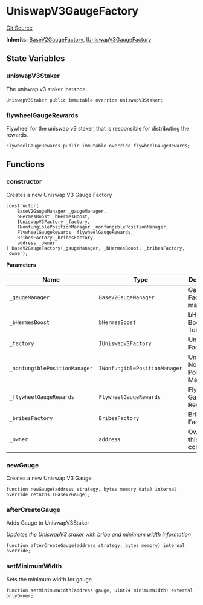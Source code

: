 # UniswapV3GaugeFactory
[Git Source](https://github.com/Maia-DAO/test-env-V2/blob/84b5f9e8695c91ddb02f27bb3dfb1c652f55ced4/gauges/factories/UniswapV3GaugeFactory.sol)

**Inherits:**
[BaseV2GaugeFactory](/gauges/factories/BaseV2GaugeFactory.sol/abstract.BaseV2GaugeFactory.md), [IUniswapV3GaugeFactory](/gauges/interfaces/IUniswapV3GaugeFactory.sol/interface.IUniswapV3GaugeFactory.md)


## State Variables
### uniswapV3Staker
The uniswap v3 staker instance.


```solidity
UniswapV3Staker public immutable override uniswapV3Staker;
```


### flywheelGaugeRewards
Flywheel for the uniswap v3 staker, that is responsible for distributing the rewards.


```solidity
FlywheelGaugeRewards public immutable override flywheelGaugeRewards;
```


## Functions
### constructor

Creates a new Uniswap V3 Gauge Factory


```solidity
constructor(
    BaseV2GaugeManager _gaugeManager,
    bHermesBoost _bHermesBoost,
    IUniswapV3Factory _factory,
    INonfungiblePositionManager _nonfungiblePositionManager,
    FlywheelGaugeRewards _flywheelGaugeRewards,
    BribesFactory _bribesFactory,
    address _owner
) BaseV2GaugeFactory(_gaugeManager, _bHermesBoost, _bribesFactory, _owner);
```
**Parameters**

|Name|Type|Description|
|----|----|-----------|
|`_gaugeManager`|`BaseV2GaugeManager`|Gauge Factory manager|
|`_bHermesBoost`|`bHermesBoost`|bHermes Boost Token|
|`_factory`|`IUniswapV3Factory`|Uniswap V3 Factory|
|`_nonfungiblePositionManager`|`INonfungiblePositionManager`|Uniswap V3 Nonfungible Position Manager|
|`_flywheelGaugeRewards`|`FlywheelGaugeRewards`|Flywheel Gauge Rewards|
|`_bribesFactory`|`BribesFactory`|Bribes Factory|
|`_owner`|`address`|Owner of this contract|


### newGauge

Creates a new Uniswap V3 Gauge


```solidity
function newGauge(address strategy, bytes memory data) internal override returns (BaseV2Gauge);
```

### afterCreateGauge

Adds Gauge to UniswapV3Staker

*Updates the UniswapV3 staker with bribe and minimum width information*


```solidity
function afterCreateGauge(address strategy, bytes memory) internal override;
```

### setMinimumWidth

Sets the minimum width for gauge


```solidity
function setMinimumWidth(address gauge, uint24 minimumWidth) external onlyOwner;
```

